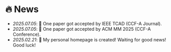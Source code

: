 # 🔥 News
- *2025.07.05*: 🎉 One paper got accepted by IEEE TCAD (CCF-A Journal).
- *2025.07.05*: 🎉 One paper got accepted by ACM MM 2025 (CCF-A Conference).
- *2025.02.21*: 🎉 My personal homepage is created! Waiting for good news! Good luck!
